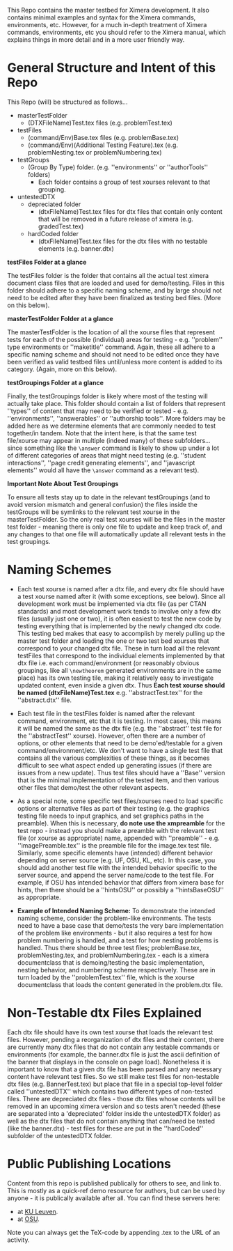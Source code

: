 This Repo contains the master testbed for Ximera development. 
It also contains minimal examples and syntax for the Ximera commands, environments, etc. 
However, for a much in-depth treatment of Ximera commands, environments, etc you should
refer to the Ximera manual, which explains things in more detail and in a more user friendly way.

# General Structure and Intent of this Repo

This Repo (will) be structured as follows...


- masterTestFolder
    - (DTXFileName)Test.tex files (e.g. problemTest.tex)
- testFiles
    - (command/Env)Base.tex files (e.g. problemBase.tex)
    - (command/Env)(Additional Testing Feature).tex (e.g. problemNesting.tex or problemNumbering.tex)
- testGroups
    - (Group By Type) folder. (e.g. ''environments'' or ''authorTools'' folders)
        - Each folder contains a group of test xourses relevant to that grouping. 
- untestedDTX
    - depreciated folder
        - (dtxFileName)Test.tex files for dtx files that contain only content that 
        will be removed in a future release of ximera (e.g. gradedTest.tex)
    - hardCoded folder
        - (dtxFileName)Test.tex files for the dtx files with no testable elements (e.g. banner.dtx)


**testFiles Folder at a glance**

The testFiles folder is the folder that contains all the actual test ximera document class files
that are loaded and used for demo/testing. Files in this folder should adhere to a specific naming
scheme, and by large should not need to be edited after they have been finalized as testing bed files.
(More on this below).

**masterTestFolder Folder at a glance**

The masterTestFolder is the location of all the xourse files that represent tests for each of the
possible (individual) areas for testing - e.g. ''problem'' type environments or ''maketitle'' command.
Again, these all adhere to a specific naming scheme and should not need to be edited once they have
been verified as valid testbed files until/unless more content is added to its category.
(Again, more on this below).

**testGroupings Folder at a glance**

Finally, the testGroupings folder is likely where most of the testing will actually take place. This
folder should contain a list of folders that represent ''types'' of content that may need to be verified
or tested - e.g. ''environments'', ''answerables'' or ''authorship tools''. More folders may be added here
as we determine elements that are commonly needed to test together/in tandem. Note that the intent here,
is that the same test file/xourse may appear in multiple (indeed many) of these subfolders... since something
like the ``\answer`` command is likely to show up under a lot of different categories of areas that might need
testing (e.g. ''student interactions'', ''page credit generating elements'', and ''javascript elements'' would
all have the ``\answer`` command as a relevant test).

**Important Note About Test Groupings**

To ensure all tests stay up to date in the relevant testGroupings (and to avoid version mismatch and general confusion)
the files inside the testGroups will be symlinks to the relevant test xourse in the masterTestFolder. So the only
real test xourses will be the files in the master test folder - meaning there is only one file to update and keep
track of, and any changes to that one file will automatically update all relevant tests in the test groupings.


# Naming Schemes

* Each test xourse is named after a dtx file, and every dtx file should have a test xourse named after it (with some exceptions, see below).
Since all development work must be implemented via dtx file (as per CTAN standards) and most development work
tends to involve only a few dtx files (usually just one or two), it is often easiest to test the new code by testing
everything that is implemented by the newly changed dtx code. This testing bed makes that easy to accomplish by merely
pulling up the master test folder and loading the one or two test bed xourses that correspond to your changed dtx file.
These in turn load all the relevant testFiles that correspond to the individual elements implemented by that dtx file
i.e. each command/environment (or reasonably obvious groupings, like all ``\newtheorem`` generated environments are
in the same place) has its own testing tile, making it relatively easy to investigate updated content, even inside a given dtx.
Thus **Each test xourse should be named  (dtxFileName)Test.tex** e.g. ''abstractTest.tex'' for the ''abstract.dtx'' file.

* Each test file in the testFiles folder is named after the relevant command, environment, etc that it is testing.
In most cases, this means it will be named the same as the dtx file (e.g. the ''abstract'' test file for the ''abstractTest''
xourse). However, often there are a number of options, or other elements that need to be demo'ed/testable for a given 
command/environment/etc. We don't want to have a single test file that contains all the various complexities of these
things, as it becomes difficult to see what aspect ended up generating issues (if there are issues from a new update).
Thus test files should have a ''Base'' version that is the minimal implementation of the tested item, and then various
other files that demo/test the other relevant aspects.

* As a special note, some specific test files/xourses need to load specific options or alternative files as part of their
testing (e.g. the graphics testing file needs to input graphics, and set graphics paths in the preamble). When this is
necessary, **do note use the xmpreamble** for the test repo - instead you should make a preamble with the relevant test
file (or xourse as appropriate) name, appended with ''preamble'' - e.g. ''imagePreamble.tex'' is the preamble file
for the image.tex test file.
Similarly, some specific elements have (intended) different behavior depending on server source (e.g. UF, OSU, KL, etc).
In this case, you should add another test file with the intended behavior specific to the server source, and append the
server name/code to the test file. For example, if OSU has intended behavior that differs from ximera base for hints,
then there should be a ''hintsOSU'' or possibly a ''hintsBaseOSU'' as appropriate.

* **Example of Intended Naming Scheme:** 
To demonstrate the intended naming scheme, consider the problem-like environments. The tests need to have a base case that
demo/tests the very bare implementation of the problem like environments - but it also requires a test for how problem
numbering is handled, and a test for how nesting problems is handled. Thus there should be three test files;
problemBase.tex, problemNesting.tex, and problemNumbering.tex - each is a ximera documentclass that is demoing/testing
the basic implementation, nesting behavior, and numbering scheme respectivvely. These are in turn loaded by the
''problemTest.tex'' file, which is the xourse documentclass that loads the content generated in the problem.dtx file.

# Non-Testable dtx Files Explained

Each dtx file should have its own test xourse that loads the relevant test files. However, pending a reorganization
of dtx files and their content, there are currently many dtx files that do not contain any testable commands or environments
(for example, the banner.dtx file is just the ascii definition of the banner that displays in the console on page load).
Nonetheless it is important to know that a given dtx file has been parsed and any necessary content have relevant test files.
So we still make test files for non-testable dtx files (e.g. BannerTest.tex) but place that file in a special top-level folder
called ''untestedDTX'' which contains two different types of non-tested files. There are depreciated dtx files - those dtx
files whose contents will be removed in an upcoming ximera version and so tests aren't needed (these are separated into
a 'depreciated' folder inside the untestedDTX folder) as well as the dtx files that do not contain anything that can/need
be tested (like the banner.dtx) - test files for these are put in the ''hardCoded'' subfolder of the untestedDTX folder.


# Public Publishing Locations

Content from this repo is published publically for others to see, and link to. This is mostly as a quick-ref demo resource
for authors, but can be used by anyone - it is publically available after all. You can find these servers here:

 * at [KU Leuven](https://set-p-dsb-zomercursus-latest.cloud-ext.icts.kuleuven.be/ximeraexamples/coreXimeraFeatures/environments/theoremEnvironments).
 * at [OSU](https://ximera.osu.edu/ximeraexamples).

Note you can always get the TeX-code by appending .tex to the URL of an activity.


<!-- A more detailed description of how to use this repo for testing is in the [README_testing](README_testing.md) -->

